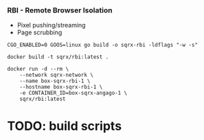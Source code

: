 ### RBI - Remote Browser Isolation

- Pixel pushing/streaming
- Page scrubbing

```
CGO_ENABLED=0 GOOS=linux go build -o sqrx-rbi -ldflags "-w -s"

docker build -t sqrx/rbi:latest .

docker run -d --rm \
    --network sqrx-network \
    --name box-sqrx-rbi-1 \
    --hostname box-sqrx-rbi-1 \
    -e CONTAINER_ID=box-sqrx-angago-1 \
    sqrx/rbi:latest

```

# TODO: build scripts
